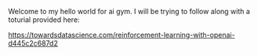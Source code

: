 Welcome to my hello world for ai gym. I will be trying to follow along with a toturial provided here: 

https://towardsdatascience.com/reinforcement-learning-with-openai-d445c2c687d2